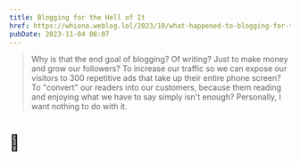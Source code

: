 ```yaml
---
title: Blogging for the Hell of It
href: https://whiona.weblog.lol/2023/10/what-happened-to-blogging-for-the-hell-of-it
pubDate: 2023-11-04 08:07
---
```


> Why is that the end goal of blogging? Of writing? Just to make money and grow our followers? To increase our traffic so we can expose our visitors to 300 repetitive ads that take up their entire phone screen? To "convert" our readers into our customers, because them reading and enjoying what we have to say simply isn't enough? Personally, I want nothing to do with it.

# 💪